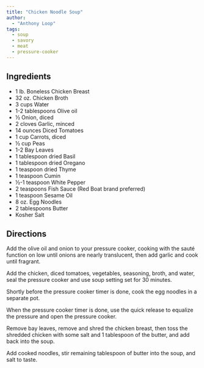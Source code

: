 ```yaml
---
title: "Chicken Noodle Soup"
author:
  - "Anthony Loop"
tags:
  - soup
  - savory
  - meat
  - pressure-cooker
---
```


## Ingredients

- 1 lb. Boneless Chicken Breast
- 32 oz. Chicken Broth
- 3 cups Water
- 1-2 tablespoons Olive oil
- ½ Onion, diced
- 2 cloves Garlic, minced
- 14 ounces Diced Tomatoes
- 1 cup Carrots, diced
- ½ cup Peas
- 1-2 Bay Leaves
- 1 tablespoon dried Basil
- 1 tablespoon dried Oregano
- 1 teaspoon dried Thyme
- 1 teaspoon Cumin
- ½-1 teaspoon White Pepper
- 2 teaspoons Fish Sauce (Red Boat brand preferred)
- 1 teaspoon Sesame Oil
- 8 oz. Egg Noodles
- 2 tablespoons Butter
- Kosher Salt

## Directions

Add the olive oil and onion to your pressure cooker, cooking with the sauté function on low until onions are nearly translucent, then add garlic and cook until fragrant.

Add the chicken, diced tomatoes, vegetables, seasoning, broth, and water, seal the pressure cooker and use soup setting set for 30 minutes.

Shortly before the pressure cooker timer is done, cook the egg noodles in a separate pot.

When the pressure cooker timer is done, use the quick release to equalize the pressure and open the pressure cooker.

Remove bay leaves, remove and shred the chicken breast, then toss the shredded chicken with some salt and 1 tablespoon of the butter, and add back into the soup.

Add cooked noodles, stir remaining tablespoon of butter into the soup, and salt to taste.
